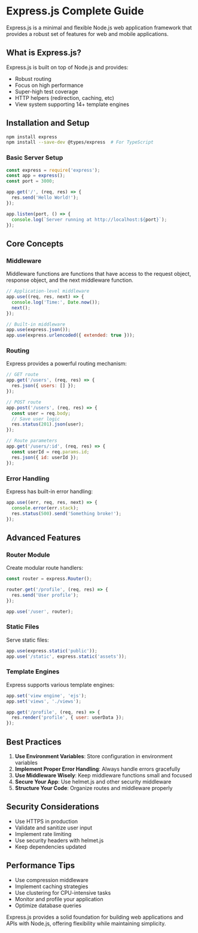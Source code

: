 # Express.js Complete Guide

Express.js is a minimal and flexible Node.js web application framework that provides a robust set of features for web and mobile applications.

## What is Express.js?

Express.js is built on top of Node.js and provides:
- Robust routing
- Focus on high performance
- Super-high test coverage
- HTTP helpers (redirection, caching, etc)
- View system supporting 14+ template engines

## Installation and Setup

```bash
npm install express
npm install --save-dev @types/express  # For TypeScript
```

### Basic Server Setup

```javascript
const express = require('express');
const app = express();
const port = 3000;

app.get('/', (req, res) => {
  res.send('Hello World!');
});

app.listen(port, () => {
  console.log(`Server running at http://localhost:${port}`);
});
```

## Core Concepts

### Middleware
Middleware functions are functions that have access to the request object, response object, and the next middleware function.

```javascript
// Application-level middleware
app.use((req, res, next) => {
  console.log('Time:', Date.now());
  next();
});

// Built-in middleware
app.use(express.json());
app.use(express.urlencoded({ extended: true }));
```

### Routing
Express provides a powerful routing mechanism:

```javascript
// GET route
app.get('/users', (req, res) => {
  res.json({ users: [] });
});

// POST route
app.post('/users', (req, res) => {
  const user = req.body;
  // Save user logic
  res.status(201).json(user);
});

// Route parameters
app.get('/users/:id', (req, res) => {
  const userId = req.params.id;
  res.json({ id: userId });
});
```

### Error Handling
Express has built-in error handling:

```javascript
app.use((err, req, res, next) => {
  console.error(err.stack);
  res.status(500).send('Something broke!');
});
```

## Advanced Features

### Router Module
Create modular route handlers:

```javascript
const router = express.Router();

router.get('/profile', (req, res) => {
  res.send('User profile');
});

app.use('/user', router);
```

### Static Files
Serve static files:

```javascript
app.use(express.static('public'));
app.use('/static', express.static('assets'));
```

### Template Engines
Express supports various template engines:

```javascript
app.set('view engine', 'ejs');
app.set('views', './views');

app.get('/profile', (req, res) => {
  res.render('profile', { user: userData });
});
```

## Best Practices

1. **Use Environment Variables**: Store configuration in environment variables
2. **Implement Proper Error Handling**: Always handle errors gracefully
3. **Use Middleware Wisely**: Keep middleware functions small and focused
4. **Secure Your App**: Use helmet.js and other security middleware
5. **Structure Your Code**: Organize routes and middleware properly

## Security Considerations

- Use HTTPS in production
- Validate and sanitize user input
- Implement rate limiting
- Use security headers with helmet.js
- Keep dependencies updated

## Performance Tips

- Use compression middleware
- Implement caching strategies
- Use clustering for CPU-intensive tasks
- Monitor and profile your application
- Optimize database queries

Express.js provides a solid foundation for building web applications and APIs with Node.js, offering flexibility while maintaining simplicity.
